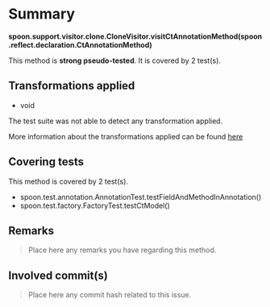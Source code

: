 # Summary
**spoon.support.visitor.clone.CloneVisitor.visitCtAnnotationMethod(spoon.reflect.declaration.CtAnnotationMethod)**

This method is **strong pseudo-tested**.
It is covered by 2 test(s). 


## Transformations applied

- void


The test suite was not able to detect any transformation applied.

More information about the transformations applied can be found [here](https://github.com/STAMP-project/pitest-descartes)

## Covering tests
This method is covered by 2 test(s).
* spoon.test.annotation.AnnotationTest.testFieldAndMethodInAnnotation()
* spoon.test.factory.FactoryTest.testCtModel()


## Remarks
> Place here any remarks you have regarding this method.

## Involved commit(s)

> Place here any commit hash related to this issue.
